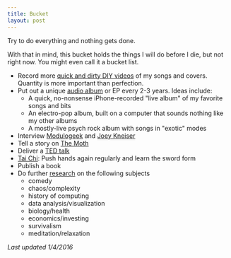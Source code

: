 ```yaml
---
title: Bucket
layout: post
---
```

Try to do everything and nothing gets done.

With that in mind, this bucket holds the things I will do before I die, but not right now.  You might even call it a bucket list.

  - Record more [quick and dirty DIY videos](https://www.youtube.com/playlist?list=PLEP0Foq1SruN9ZA-dz9VbSYaLCF1gWnVP) of my songs and covers. Quantity is more important than perfection. 
  - Put out a unique [audio album](https://ryanbarringtoncox.bandcamp.com/) or EP every 2-3 years.  Ideas include:
    - A quick, no-nonsense iPhone-recorded "live album" of my favorite songs and bits
    - An electro-pop album, built on a computer that sounds nothing like my other albums
    - A mostly-live psych rock album with songs in "exotic" modes 
  - Interview [Modulogeek](http://modulogeek.com/) and [Joey Kneiser](http://joeykneiser.com)
  - Tell a story on [The Moth](http://themoth.org/)
  - Deliver a [TED talk](https://www.ted.com/talks)
  - [Tai Chi]({{site.url}}/relax): Push hands again regularly and learn the sword form
  - Publish a book
  - Do further [research]({{site.url}}/book-notes) on the following subjects
    - comedy
    - chaos/complexity
    - history of computing
    - data analysis/visualization
    - biology/health
    - economics/investing
    - survivalism
    - meditation/relaxation

*Last updated 1/4/2016*
